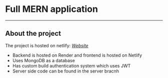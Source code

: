 # Full MERN application
---

## About the project
The project is hosted on netlify: _<a href="https://roaring-dragon-9ba8a1.netlify.app/" target="_blank">Website</a>_
* Backend is hosted on Render and frontend is hosted on Netlify
* Uses MongoDB as a database
* Has custom build authentication system which uses JWT
* Server side code can be found in the server bracnh
